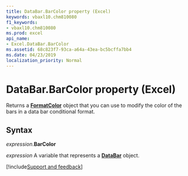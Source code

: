 ```yaml
---
title: DataBar.BarColor property (Excel)
keywords: vbaxl10.chm810080
f1_keywords:
- vbaxl10.chm810080
ms.prod: excel
api_name:
- Excel.DataBar.BarColor
ms.assetid: 68c823f7-93ca-a64a-43ea-bc5bcffa7bb4
ms.date: 04/23/2019
localization_priority: Normal
---
```



# DataBar.BarColor property (Excel)

Returns a **[FormatColor](Excel.FormatColor.md)** object that you can use to modify the color of the bars in a data bar conditional format.


## Syntax

_expression_.**BarColor**

_expression_ A variable that represents a **[DataBar](Excel.DataBar.md)** object.




[!include[Support and feedback](~/includes/feedback-boilerplate.md)]